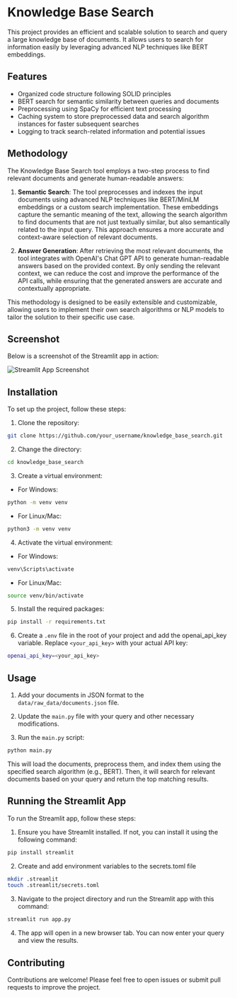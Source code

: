 # Knowledge Base Search

This project provides an efficient and scalable solution to search and query a large knowledge base of documents. It allows users to search for information easily by leveraging advanced NLP techniques like BERT embeddings.

## Features

- Organized code structure following SOLID principles
- BERT search for semantic similarity between queries and documents
- Preprocessing using SpaCy for efficient text processing
- Caching system to store preprocessed data and search algorithm instances for faster subsequent searches
- Logging to track search-related information and potential issues

## Methodology

The Knowledge Base Search tool employs a two-step process to find relevant documents and generate human-readable answers:

1. **Semantic Search**: The tool preprocesses and indexes the input documents using advanced NLP techniques like BERT/MiniLM embeddings or a custom search implementation. These embeddings capture the semantic meaning of the text, allowing the search algorithm to find documents that are not just textually similar, but also semantically related to the input query. This approach ensures a more accurate and context-aware selection of relevant documents.

2. **Answer Generation**: After retrieving the most relevant documents, the tool integrates with OpenAI's Chat GPT API to generate human-readable answers based on the provided context. By only sending the relevant context, we can reduce the cost and improve the performance of the API calls, while ensuring that the generated answers are accurate and contextually appropriate.

This methodology is designed to be easily extensible and customizable, allowing users to implement their own search algorithms or NLP models to tailor the solution to their specific use case.

## Screenshot

Below is a screenshot of the Streamlit app in action:

![Streamlit App Screenshot](https://i.ibb.co/v15szkZ/Screenshot-2023-04-25-at-11-54-41-am.png)


## Installation

To set up the project, follow these steps:

1. Clone the repository:

```sh
git clone https://github.com/your_username/knowledge_base_search.git
```

2. Change the directory:
```sh
cd knowledge_base_search
```

3. Create a virtual environment:
- For Windows:
```sh
python -m venv venv
```
- For Linux/Mac:
```sh
python3 -m venv venv
```

4. Activate the virtual environment:
- For Windows:
```sh
venv\Scripts\activate
```
- For Linux/Mac:
```sh
source venv/bin/activate
```

5. Install the required packages:
```sh
pip install -r requirements.txt
```

6. Create a `.env` file in the root of your project and add the openai_api_key variable. Replace `<your_api_key>` with your actual API key:

```sh
openai_api_key=<your_api_key>
```

## Usage

1. Add your documents in JSON format to the `data/raw_data/documents.json` file.

2. Update the `main.py` file with your query and other necessary modifications.

3. Run the `main.py` script:

```sh
python main.py
```

This will load the documents, preprocess them, and index them using the specified search algorithm (e.g., BERT). Then, it will search for relevant documents based on your query and return the top matching results.

## Running the Streamlit App

To run the Streamlit app, follow these steps:

1. Ensure you have Streamlit installed. If not, you can install it using the following command:
```bash
pip install streamlit
```

2. Create and add environment variables to the secrets.toml file
```bash
mkdir .streamlit
touch .streamlit/secrets.toml
```

3. Navigate to the project directory and run the Streamlit app with this command:
```bash
streamlit run app.py
```

4. The app will open in a new browser tab. You can now enter your query and view the results.

## Contributing

Contributions are welcome! Please feel free to open issues or submit pull requests to improve the project.

